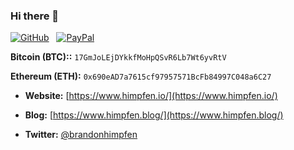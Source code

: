 ### Hi there 👋

[![GitHub](https://srv-cdn.himpfen.io/badges/github/github-square-large.svg)](https://bit.ly/3cEOVkD) &nbsp; [![PayPal](https://srv-cdn.himpfen.io/badges/buymeacoffee/buymeacoffee-square-large.svg)](https://bit.ly/3m8NJJ8)

**Bitcoin (BTC)::** `17GmJoLEjDYkkfMoHpQSvR6Lb7Wt6yvRtV`

**Ethereum (ETH):** `0x690eAD7a7615cf97957571BcFb84997C048a6C27`

- **Website:** [https://www.himpfen.io/](https://www.himpfen.io/)
- **Blog:** [https://www.himpfen.blog/](https://www.himpfen.blog/)

- **Twitter:** [@brandonhimpfen](https://twitter.com/brandonhimpfen)
